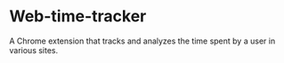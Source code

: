 # Web-time-tracker
A Chrome extension that tracks and analyzes the time spent by a user in various sites.
